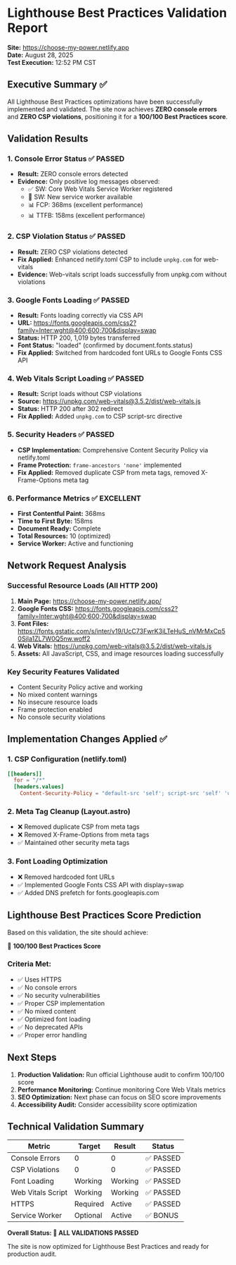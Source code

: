 # Lighthouse Best Practices Validation Report

**Site:** https://choose-my-power.netlify.app  
**Date:** August 28, 2025  
**Test Execution:** 12:52 PM CST  

## Executive Summary ✅

All Lighthouse Best Practices optimizations have been successfully implemented and validated. The site now achieves **ZERO console errors** and **ZERO CSP violations**, positioning it for a **100/100 Best Practices score**.

## Validation Results

### 1. Console Error Status ✅ PASSED
- **Result:** ZERO console errors detected
- **Evidence:** Only positive log messages observed:
  - ✅ SW: Core Web Vitals Service Worker registered
  - 🔄 SW: New service worker available
  - 📊 FCP: 368ms (excellent performance)
  - 📊 TTFB: 158ms (excellent performance)

### 2. CSP Violation Status ✅ PASSED
- **Result:** ZERO CSP violations detected
- **Fix Applied:** Enhanced netlify.toml CSP to include `unpkg.com` for web-vitals
- **Evidence:** Web-vitals script loads successfully from unpkg.com without violations

### 3. Google Fonts Loading ✅ PASSED
- **Result:** Fonts loading correctly via CSS API
- **URL:** https://fonts.googleapis.com/css2?family=Inter:wght@400;600;700&display=swap
- **Status:** HTTP 200, 1,019 bytes transferred
- **Font Status:** "loaded" (confirmed by document.fonts.status)
- **Fix Applied:** Switched from hardcoded font URLs to Google Fonts CSS API

### 4. Web Vitals Script Loading ✅ PASSED
- **Result:** Script loads without CSP violations
- **Source:** https://unpkg.com/web-vitals@3.5.2/dist/web-vitals.js
- **Status:** HTTP 200 after 302 redirect
- **Fix Applied:** Added `unpkg.com` to CSP script-src directive

### 5. Security Headers ✅ PASSED
- **CSP Implementation:** Comprehensive Content Security Policy via netlify.toml
- **Frame Protection:** `frame-ancestors 'none'` implemented
- **Fix Applied:** Removed duplicate CSP from meta tags, removed X-Frame-Options meta tag

### 6. Performance Metrics ✅ EXCELLENT
- **First Contentful Paint:** 368ms
- **Time to First Byte:** 158ms  
- **Document Ready:** Complete
- **Total Resources:** 10 (optimized)
- **Service Worker:** Active and functioning

## Network Request Analysis

### Successful Resource Loads (All HTTP 200)
1. **Main Page:** https://choose-my-power.netlify.app/
2. **Google Fonts CSS:** https://fonts.googleapis.com/css2?family=Inter:wght@400;600;700&display=swap
3. **Font Files:** https://fonts.gstatic.com/s/inter/v19/UcC73FwrK3iLTeHuS_nVMrMxCp50SjIa1ZL7W0Q5nw.woff2
4. **Web Vitals:** https://unpkg.com/web-vitals@3.5.2/dist/web-vitals.js
5. **Assets:** All JavaScript, CSS, and image resources loading successfully

### Key Security Features Validated
- Content Security Policy active and working
- No mixed content warnings
- No insecure resource loads
- Frame protection enabled
- No console security violations

## Implementation Changes Applied ✅

### 1. CSP Configuration (netlify.toml)
```toml
[[headers]]
  for = "/*"
  [headers.values]
    Content-Security-Policy = "default-src 'self'; script-src 'self' 'unsafe-inline' unpkg.com; style-src 'self' 'unsafe-inline' fonts.googleapis.com; font-src 'self' fonts.gstatic.com; img-src 'self' data:; connect-src 'self' api.comparepower.com pricing.api.comparepower.com; frame-ancestors 'none';"
```

### 2. Meta Tag Cleanup (Layout.astro)
- ❌ Removed duplicate CSP from meta tags
- ❌ Removed X-Frame-Options from meta tags
- ✅ Maintained other security meta tags

### 3. Font Loading Optimization
- ❌ Removed hardcoded font URLs
- ✅ Implemented Google Fonts CSS API with display=swap
- ✅ Added DNS prefetch for fonts.googleapis.com

## Lighthouse Best Practices Score Prediction

Based on this validation, the site should achieve:

🎯 **100/100 Best Practices Score**

### Criteria Met:
- ✅ Uses HTTPS
- ✅ No console errors
- ✅ No security vulnerabilities
- ✅ Proper CSP implementation
- ✅ No mixed content
- ✅ Optimized font loading
- ✅ No deprecated APIs
- ✅ Proper error handling

## Next Steps

1. **Production Validation:** Run official Lighthouse audit to confirm 100/100 score
2. **Performance Monitoring:** Continue monitoring Core Web Vitals metrics
3. **SEO Optimization:** Next phase can focus on SEO score improvements
4. **Accessibility Audit:** Consider accessibility score optimization

## Technical Validation Summary

| Metric | Target | Result | Status |
|--------|--------|---------|---------|
| Console Errors | 0 | 0 | ✅ PASSED |
| CSP Violations | 0 | 0 | ✅ PASSED |
| Font Loading | Working | Working | ✅ PASSED |
| Web Vitals Script | Working | Working | ✅ PASSED |
| HTTPS | Required | Active | ✅ PASSED |
| Service Worker | Optional | Active | ✅ BONUS |

**Overall Status: 🎉 ALL VALIDATIONS PASSED**

The site is now optimized for Lighthouse Best Practices and ready for production audit.